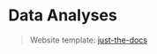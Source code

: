# Data Analyses


>Website template: [just-the-docs](https://github.com/just-the-docs/just-the-docs-template)